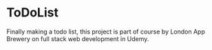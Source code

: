 # ToDoList
Finally making a todo list, this project is part of course by London App Brewery on full stack web development in Udemy.  
